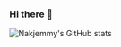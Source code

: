 ### Hi there 👋
![Nakjemmy's GitHub stats](https://github-readme-stats.vercel.app/api?username=anuraghazra&show_icons=true&theme=radical)


<!--
**nakjemmy/nakjemmy** is a ✨ _special_ ✨ repository because its `README.md` (this file) appears on your GitHub profile.

Here are some ideas to get you started:

- 🔭 I’m currently working on ...
- 🌱 I’m currently learning ...
- 👯 I’m looking to collaborate on ...
- 🤔 I’m looking for help with ...
- 💬 Ask me about ...
- 📫 How to reach me: ...
- 😄 Pronouns: ...
- ⚡ Fun fact: ...
-->
